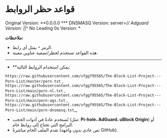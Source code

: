 # قواعد حظر الروابط

Original Version: **0.0.0.0 ***
DNSMASQ Version: server=/*/
Adguard Version: ||*^
No Leading 0s Version: *

**ملاحظات:**
- الرمز `*` يمثل أي رابط.
- هذه القواعد تستخدم لحظر/تصفية عناوين معينة.
-------

- **يمكن استخدام الروابط التالية:
     
`https://raw.githubusercontent.com/vfggf95565/The-Block-List-Project---Porn-List/master/porn.txt` ,
`https://raw.githubusercontent.com/vfggf95565/The-Block-List-Project---Porn-List/main/porn-nl.txt` ,
`https://raw.githubusercontent.com/vfggf95565/The-Block-List-Project---Porn-List/main/porn-ags.txt` ,
`https://raw.githubusercontent.com/vfggf95565/The-Block-List-Project---Porn-List/main/porn-dnsmasq.txt`_,

- تُستخدم عادةً في أدوات الحجب (مثل: **Pi-hole، AdGuard، uBlock Origin**) أو البرامج التي تحتاج إلى روابط خام.
- تقدم الملف الخام مباشرةً (نص عادي بدون واجهة GitHub).
     
